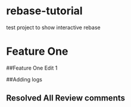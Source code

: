 # rebase-tutorial
test project to show interactive rebase

# Feature One

##Feature One Edit 1

##Adding logs

## Resolved All Review comments
